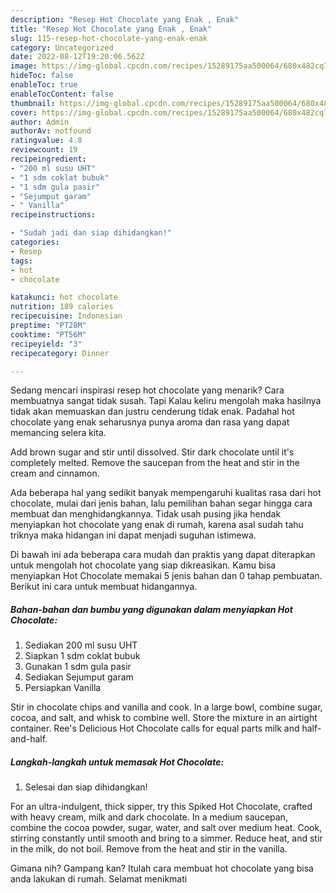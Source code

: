 ```yaml
---
description: "Resep Hot Chocolate yang Enak , Enak"
title: "Resep Hot Chocolate yang Enak , Enak"
slug: 115-resep-hot-chocolate-yang-enak-enak
category: Uncategorized
date: 2022-08-12T19:20:06.562Z
image: https://img-global.cpcdn.com/recipes/15289175aa500064/680x482cq70/hot-chocolate-foto-resep-utama.jpg
hideToc: false
enableToc: true
enableTocContent: false
thumbnail: https://img-global.cpcdn.com/recipes/15289175aa500064/680x482cq70/hot-chocolate-foto-resep-utama.jpg
cover: https://img-global.cpcdn.com/recipes/15289175aa500064/680x482cq70/hot-chocolate-foto-resep-utama.jpg
author: Admin
authorAv: notfound
ratingvalue: 4.8
reviewcount: 19
recipeingredient:
- "200 ml susu UHT"
- "1 sdm coklat bubuk"
- "1 sdm gula pasir"
- "Sejumput garam"
- " Vanilla"
recipeinstructions:

- "Sudah jadi dan siap dihidangkan!"
categories:
- Resep
tags:
- hot
- chocolate

katakunci: hot chocolate 
nutrition: 189 calories
recipecuisine: Indonesian
preptime: "PT28M"
cooktime: "PT56M"
recipeyield: "3"
recipecategory: Dinner

---
```



Sedang mencari inspirasi resep hot chocolate yang menarik? Cara membuatnya sangat tidak susah. Tapi Kalau keliru mengolah maka hasilnya tidak akan memuaskan dan justru cenderung tidak enak. Padahal hot chocolate yang enak seharusnya punya aroma dan rasa yang dapat memancing selera kita.


Add brown sugar and stir until dissolved. Stir dark chocolate until it&#39;s completely melted. Remove the saucepan from the heat and stir in the cream and cinnamon.

Ada beberapa hal yang sedikit banyak mempengaruhi kualitas rasa dari hot chocolate, mulai dari jenis bahan, lalu pemilihan bahan segar hingga cara membuat dan menghidangkannya. Tidak usah pusing jika hendak menyiapkan hot chocolate yang enak di rumah, karena asal sudah tahu triknya maka hidangan ini dapat menjadi suguhan istimewa.


Di bawah ini ada beberapa cara mudah dan praktis yang dapat diterapkan untuk mengolah hot chocolate yang siap dikreasikan. Kamu bisa menyiapkan Hot Chocolate memakai 5 jenis bahan dan 0 tahap pembuatan. Berikut ini cara untuk membuat hidangannya.

<!--inarticleads1-->

##### Bahan-bahan dan bumbu yang digunakan dalam menyiapkan Hot Chocolate:

1. Sediakan 200 ml susu UHT
1. Siapkan 1 sdm coklat bubuk
1. Gunakan 1 sdm gula pasir
1. Sediakan Sejumput garam
1. Persiapkan  Vanilla


Stir in chocolate chips and vanilla and cook. In a large bowl, combine sugar, cocoa, and salt, and whisk to combine well. Store the mixture in an airtight container. Ree&#39;s Delicious Hot Chocolate calls for equal parts milk and half-and-half. 

<!--inarticleads2-->

##### Langkah-langkah untuk memasak Hot Chocolate:


1. Selesai dan siap dihidangkan!

For an ultra-indulgent, thick sipper, try this Spiked Hot Chocolate, crafted with heavy cream, milk and dark chocolate. In a medium saucepan, combine the cocoa powder, sugar, water, and salt over medium heat. Cook, stirring constantly until smooth and bring to a simmer. Reduce heat, and stir in the milk, do not boil. Remove from the heat and stir in the vanilla. 

Gimana nih? Gampang kan? Itulah cara membuat hot chocolate yang bisa anda lakukan di rumah. Selamat menikmati
